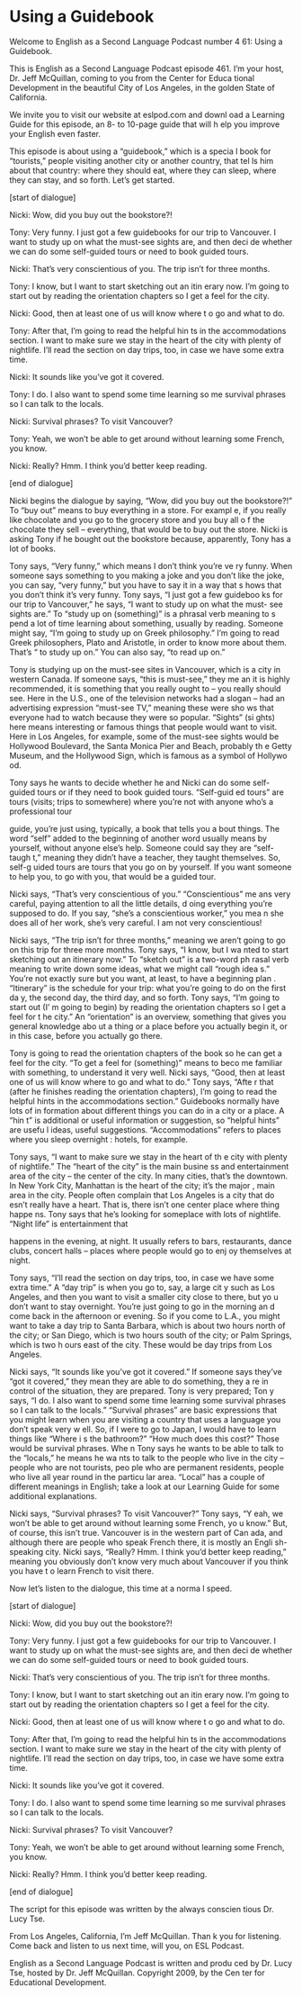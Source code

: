 # Using a Guidebook

Welcome to English as a Second Language Podcast number 4 61: Using a Guidebook. 

This is English as a Second Language Podcast episode 461.  I’m your host, Dr. Jeff McQuillan, coming to you from the Center for Educa tional Development in the beautiful City of Los Angeles, in the golden State  of California. 

We invite you to visit our website at eslpod.com and downl oad a Learning Guide for this episode, an 8- to 10-page guide that will h elp you improve your English even faster. 

This episode is about using a “guidebook,” which is a specia l book for “tourists,” people visiting another city or another country, that tel ls him about that country: where they should eat, where they can sleep, where they  can stay, and so forth. Let’s get started. 

[start of dialogue] 

Nicki:  Wow, did you buy out the bookstore?! 

Tony:  Very funny.  I just got a few guidebooks for our trip to Vancouver.  I want to study up on what the must-see sights are, and then deci de whether we can do some self-guided tours or need to book guided tours.   

Nicki:  That’s very conscientious of you.  The trip isn’t for three months.   

Tony:  I know, but I want to start sketching out an itin erary now.  I’m going to start out by reading the orientation chapters so I get a feel  for the city.   

Nicki:  Good, then at least one of us will know where t o go and what to do.   

Tony:  After that, I’m going to read the helpful hin ts in the accommodations section.  I want to make sure we stay in the heart of the  city with plenty of nightlife.  I’ll read the section on day trips, too, in  case we have some extra time. 

Nicki:  It sounds like you’ve got it covered. 

Tony:  I do.  I also want to spend some time learning so me survival phrases so I can talk to the locals.    

 Nicki:  Survival phrases?  To visit Vancouver? 

Tony:  Yeah, we won’t be able to get around without learning some French, you know.   

Nicki:  Really?  Hmm.  I think you’d better keep reading.  

[end of dialogue] 

Nicki begins the dialogue by saying, “Wow, did you buy out  the bookstore?!”  To “buy out” means to buy everything in a store.  For exampl e, if you really like chocolate and you go to the grocery store and you buy all o f the chocolate they sell – everything, that would be to buy out the store.  Nicki is asking Tony if he bought out the bookstore because, apparently, Tony has a  lot of books. 

Tony says, “Very funny,” which means I don’t think you’re ve ry funny.  When someone says something to you making a joke and you don’t like the joke, you can say, “very funny,” but you have to say it in a way that s hows that you don’t think it’s very funny.  Tony says, “I just got a few guideboo ks for our trip to Vancouver,” he says, “I want to study up on what the must- see sights are.”  To “study up on (something)” is a phrasal verb meaning to s pend a lot of time learning about something, usually by reading.  Someone  might say, “I’m going to study up on Greek philosophy.”  I’m going to read Greek philosophers, Plato and Aristotle, in order to know more about them.  That’s “ to study up on.”  You can also say, “to read up on.” 

Tony is studying up on the must-see sites in Vancouver, which  is a city in western Canada.  If someone says, “this is must-see,” they me an it is highly recommended, it is something that you really ought to – you really should see. Here in the U.S., one of the television networks had a  slogan – had an advertising expression “must-see TV,” meaning these were sho ws that everyone had to watch because they were so popular.  “Sights” (si ghts) here means interesting or famous things that people would want to  visit.  Here in Los Angeles, for example, some of the must-see sights would be Hollywood Boulevard, the Santa Monica Pier and Beach, probably th e Getty Museum, and the Hollywood Sign, which is famous as a symbol of Hollywo od. 

Tony says he wants to decide whether he and Nicki can do some  self-guided tours or if they need to book guided tours.  “Self-guid ed tours” are tours (visits; trips to somewhere) where you’re not with anyone who’s a professional tour  

 guide, you’re just using, typically, a book that tells you a bout things.  The word “self” added to the beginning of another word usually means by yourself, without anyone else’s help.  Someone could say they are “self-taugh t,” meaning they didn’t have a teacher, they taught themselves.  So, self-g uided tours are tours that you go on by yourself.  If you want someone to help  you, to go with you, that would be a guided tour. 

Nicki says, “That’s very conscientious of you.”  “Conscientious” me ans very careful, paying attention to all the little details, d oing everything you’re supposed to do.  If you say, “she’s a conscientious worker,” you mea n she does all of her work, she’s very careful.  I am not very conscientious!   

Nicki says, “The trip isn’t for three months,” meaning we aren’t going to go on this trip for three more months.  Tony says, “I know, but I wa nted to start sketching out an itinerary now.”  To “sketch out” is a two-word ph rasal verb meaning to write down some ideas, what we might call “rough idea s.”  You’re not exactly sure but you want, at least, to have a beginning plan .  “Itinerary” is the schedule for your trip: what you’re going to do on the first da y, the second day, the third day, and so forth.  Tony says, “I’m going to start out (I’ m going to begin) by reading the orientation chapters so I get a feel for t he city.”  An “orientation” is an overview, something that gives you general knowledge abo ut a thing or a place before you actually begin it, or in this case, before you  actually go there.   

Tony is going to read the orientation chapters of the book so he can get a feel for the city.  “To get a feel for (something)” means to beco me familiar with something, to understand it very well.  Nicki says, “Good, then at least one of us will know where to go and what to do.”  Tony says, “Afte r that (after he finishes reading the orientation chapters), I’m going to read the helpful hints in the accommodations section.”  Guidebooks normally have lots of in formation about different things you can do in a city or a place.  A “hin t” is additional or useful information or suggestion, so “helpful hints” are usefu l ideas, useful suggestions. “Accommodations” refers to places where you sleep overnight : hotels, for example.   

Tony says, “I want to make sure we stay in the heart of th e city with plenty of nightlife.”  The “heart of the city” is the main busine ss and entertainment area of the city – the center of the city.  In many cities, that’s the downtown.  In New York City, Manhattan is the heart of the city; it’s the major , main area in the city. People often complain that Los Angeles is a city that do esn’t really have a heart. That is, there isn’t one center place where thing happe ns.  Tony says that he’s looking for someplace with lots of nightlife.  “Night life” is entertainment that  

 happens in the evening, at night.  It usually refers to bars, restaurants, dance clubs, concert halls – places where people would go to enj oy themselves at night.   

Tony says, “I’ll read the section on day trips, too, in case  we have some extra time.”  A “day trip” is when you go to, say, a large cit y such as Los Angeles, and then you want to visit a smaller city close to there, but yo u don’t want to stay overnight.  You’re just going to go in the morning an d come back in the afternoon or evening.  So if you come to L.A., you might want to  take a day trip to Santa Barbara, which is about two hours north of the city; or  San Diego, which is two hours south of the city; or Palm Springs, which is two h ours east of the city. These would be day trips from Los Angeles. 

Nicki says, “It sounds like you’ve got it covered.”  If someone  says they’ve “got it covered,” they mean they are able to do something, they a re in control of the situation, they are prepared.  Tony is very prepared; Ton y says, “I do.  I also want to spend some time learning some survival phrases so I can talk to the locals.” “Survival phrases” are basic expressions that you might learn when you are visiting a country that uses a language you don’t speak very w ell.  So, if I were to go to Japan, I would have to learn things like “Where i s the bathroom?”  “How much does this cost?”  Those would be survival phrases.  Whe n Tony says he wants to be able to talk to the “locals,” he means he wa nts to talk to the people who live in the city – people who are not tourists, peo ple who are permanent residents, people who live all year round in the particu lar area.  “Local” has a couple of different meanings in English; take a look at our Learning Guide for some additional explanations. 

Nicki says, “Survival phrases?  To visit Vancouver?”  Tony says, “Y eah, we won’t be able to get around without learning some French, yo u know.”  But, of course, this isn’t true.  Vancouver is in the western part of Can ada, and although there are people who speak French there, it is mostly an Engli sh-speaking city.  Nicki says, “Really?  Hmm.  I think you’d better keep reading,” meaning you obviously don’t know very much about Vancouver if you think you have t o learn French to visit there. 

Now let’s listen to the dialogue, this time at a norma l speed. 

[start of dialogue] 

Nicki:  Wow, did you buy out the bookstore?! 

 Tony:  Very funny.  I just got a few guidebooks for our trip to Vancouver.  I want to study up on what the must-see sights are, and then deci de whether we can do some self-guided tours or need to book guided tours.   

Nicki:  That’s very conscientious of you.  The trip isn’t for three months.   

Tony:  I know, but I want to start sketching out an itin erary now.  I’m going to start out by reading the orientation chapters so I get a feel  for the city.   

Nicki:  Good, then at least one of us will know where t o go and what to do.   

Tony:  After that, I’m going to read the helpful hin ts in the accommodations section.  I want to make sure we stay in the heart of the  city with plenty of nightlife.  I’ll read the section on day trips, too, in  case we have some extra time. 

Nicki:  It sounds like you’ve got it covered. 

Tony:  I do.  I also want to spend some time learning so me survival phrases so I can talk to the locals.   

Nicki:  Survival phrases?  To visit Vancouver? 

Tony:  Yeah, we won’t be able to get around without learning some French, you know.   

Nicki:  Really?  Hmm.  I think you’d better keep reading.  

[end of dialogue] 

The script for this episode was written by the always conscien tious Dr. Lucy Tse.   

From Los Angeles, California, I’m Jeff McQuillan.  Than k you for listening.  Come back and listen to us next time, will you, on ESL Podcast. 

English as a Second Language Podcast is written and produ ced by Dr. Lucy Tse, hosted by Dr. Jeff McQuillan.  Copyright 2009, by the Cen ter for Educational Development.

